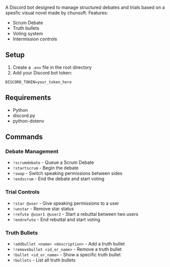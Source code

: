 
A Discord bot designed to manage structured debates and trials based on a spesfic visual novel made by chunsoft.
Features:
- Scrum Debate
- Truth bullets
- Voting system 
- Intermission controls

## Setup

1. Create a `.env` file in the root directory
2. Add your Discord bot token:
```
DISCORD_TOKEN=your_token_here
```

## Requirements

- Python
- discord.py
- python-dotenv

## Commands

### Debate Management
- `!scrumdebate` - Queue a Scrum Debate
- `!startscrum` - Begin the debate
- `!swap` - Switch speaking permissions between sides
- `!endscrum` - End the debate and start voting

### Trial Controls
- `!star @user` - Give speaking permissions to a user
- `!unstar` - Remove star status
- `!refute @user1 @user2` - Start a rebuttal between two users
- `!endrefute` - End rebuttal and start voting

### Truth Bullets
- `!addbullet <name> <description>` - Add a truth bullet
- `!removebullet <id_or_name>` - Remove a truth bullet
- `!bullet <id_or_name>` - Show a specific truth bullet
- `!bullets` - List all truth bullets 
